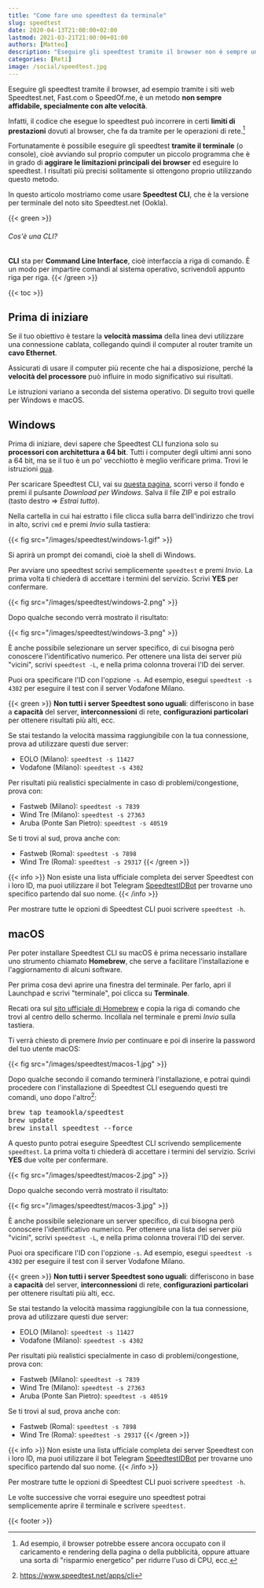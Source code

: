 ```yaml
---
title: "Come fare uno speedtest da terminale"
slug: speedtest
date: 2020-04-13T21:00:00+02:00
lastmod: 2021-03-21T21:00:00+01:00
authors: [Matteo]
description: "Eseguire gli speedtest tramite il browser non è sempre un metodo affidabile. Questa guida spiega come eseguirli tramite terminale, su Windows e macOS"
categories: [Reti]
image: /social/speedtest.jpg
---
```


Eseguire gli speedtest tramite il browser, ad esempio tramite i siti web Speedtest.net, Fast.com o SpeedOf.me, è un metodo **non sempre affidabile, specialmente con alte velocità**.

Infatti, il codice che esegue lo speedtest può incorrere in certi **limiti di prestazioni** dovuti al browser, che fa da tramite per le operazioni di rete.[^limiti]

[^limiti]: Ad esempio, il browser potrebbe essere ancora occupato con il caricamento e rendering della pagina o della pubblicità, oppure attuare una sorta di "risparmio energetico" per ridurre l'uso di CPU, ecc.

Fortunatamente è possibile eseguire gli speedtest **tramite il terminale** (o console), cioè avviando sul proprio computer un piccolo programma che è in grado di **aggirare le limitazioni principali dei browser** ed eseguire lo speedtest. I risultati più precisi solitamente si ottengono proprio utilizzando questo metodo.

In questo articolo mostriamo come usare **Speedtest CLI**, che è la versione per terminale del noto sito Speedtest.net (Ookla).

{{< green >}}
###### Cos'è una CLI?

**CLI** sta per **Command Line Interface**, cioè interfaccia a riga di comando. È un modo per impartire comandi al sistema operativo, scrivendoli appunto riga per riga.
{{< /green >}}

{{< toc >}}

## Prima di iniziare

Se il tuo obiettivo è testare la **velocità massima** della linea devi utilizzare una connessione cablata, collegando quindi il computer al router tramite un **cavo Ethernet**.

Assicurati di usare il computer più recente che hai a disposizione, perché la **velocità del processore** può influire in modo significativo sui risultati.

Le istruzioni variano a seconda del sistema operativo. Di seguito trovi quelle per Windows e macOS.

## Windows

Prima di iniziare, devi sapere che Speedtest CLI funziona solo su **processori con architettura a 64 bit**. Tutti i computer degli ultimi anni sono a 64 bit, ma se il tuo è un po' vecchiotto è meglio verificare prima. Trovi le istruzioni [qua](https://support.microsoft.com/it-it/help/15056/windows-32-64-bit-faq).

Per scaricare Speedtest CLI, vai su [questa pagina](https://www.speedtest.net/it/apps/cli), scorri verso il fondo e premi il pulsante *Download per Windows*. Salva il file ZIP e poi estrailo (tasto destro => *Estrai tutto*).

Nella cartella in cui hai estratto i file clicca sulla barra dell'indirizzo che trovi in alto, scrivi `cmd` e premi *Invio* sulla tastiera:

{{< fig src="/images/speedtest/windows-1.gif" >}}

Si aprirà un prompt dei comandi, cioè la shell di Windows.

Per avviare uno speedtest scrivi semplicemente `speedtest` e premi *Invio*. La prima volta ti chiederà di accettare i termini del servizio. Scrivi **YES** per confermare.

{{< fig src="/images/speedtest/windows-2.png" >}}

Dopo qualche secondo verrà mostrato il risultato:

{{< fig src="/images/speedtest/windows-3.png" >}}

È anche possibile selezionare un server specifico, di cui bisogna però conoscere l'identificativo numerico. Per ottenere una lista dei server più "vicini", scrivi `speedtest -L`, e nella prima colonna troverai l'ID dei server.

Puoi ora specificare l'ID con l'opzione `-s`. Ad esempio, esegui `speedtest -s 4302` per eseguire il test con il server Vodafone Milano.

{{< green >}}
**Non tutti i server Speedtest sono uguali**: differiscono in base a **capacità** del server, **interconnessioni** di rete, **configurazioni particolari** per ottenere risultati più alti, ecc.

Se stai testando la velocità massima raggiungibile con la tua connessione, prova ad utilizzare questi due server:
- EOLO (Milano): `speedtest -s 11427`
- Vodafone (Milano): `speedtest -s 4302`

Per risultati più realistici specialmente in caso di problemi/congestione, prova con:
- Fastweb (Milano): `speedtest -s 7839`
- Wind Tre (Milano): `speedtest -s 27363`
- Aruba (Ponte San Pietro): `speedtest -s 40519`

Se ti trovi al sud, prova anche con:
- Fastweb (Roma): `speedtest -s 7898`
- Wind Tre (Roma): `speedtest -s 29317`
{{< /green >}}

{{< info >}}
Non esiste una lista ufficiale completa dei server Speedtest con i loro ID, ma puoi utilizzare il bot Telegram [SpeedtestIDBot](https://t.me/speedtestidbot) per trovarne uno specifico partendo dal suo nome.
{{< /info >}}

Per mostrare tutte le opzioni di Speedtest CLI puoi scrivere `speedtest -h`.

## macOS

Per poter installare Speedtest CLI su macOS è prima necessario installare uno strumento chiamato **Homebrew**, che serve a facilitare l'installazione e l'aggiornamento di alcuni software.

Per prima cosa devi aprire una finestra del terminale. Per farlo, apri il Launchpad e scrivi "terminale", poi clicca su **Terminale**.

Recati ora sul [sito ufficiale di Homebrew](https://brew.sh/index_it) e copia la riga di comando che trovi al centro dello schermo. Incollala nel terminale e premi *Invio* sulla tastiera.

Ti verrà chiesto di premere *Invio* per continuare e poi di inserire la password del tuo utente macOS:

{{< fig src="/images/speedtest/macos-1.jpg" >}}

Dopo qualche secondo il comando terminerà l'installazione, e potrai quindi procedere con l'installazione di Speedtest CLI eseguendo questi tre comandi, uno dopo l'altro[^speedtestcli]:

[^speedtestcli]: https://www.speedtest.net/apps/cli

<pre>
brew tap teamookla/speedtest
brew update
brew install speedtest --force
</pre>

A questo punto potrai eseguire Speedtest CLI scrivendo semplicemente `speedtest`. La prima volta ti chiederà di accettare i termini del servizio. Scrivi **YES** due volte per confermare.

{{< fig src="/images/speedtest/macos-2.jpg" >}}

Dopo qualche secondo verrà mostrato il risultato:

{{< fig src="/images/speedtest/macos-3.jpg" >}}

È anche possibile selezionare un server specifico, di cui bisogna però conoscere l'identificativo numerico. Per ottenere una lista dei server più "vicini", scrivi `speedtest -L`, e nella prima colonna troverai l'ID dei server.

Puoi ora specificare l'ID con l'opzione `-s`. Ad esempio, esegui `speedtest -s 4302` per eseguire il test con il server Vodafone Milano.

{{< green >}}
**Non tutti i server Speedtest sono uguali**: differiscono in base a **capacità** del server, **interconnessioni** di rete, **configurazioni particolari** per ottenere risultati più alti, ecc.

Se stai testando la velocità massima raggiungibile con la tua connessione, prova ad utilizzare questi due server:
- EOLO (Milano): `speedtest -s 11427`
- Vodafone (Milano): `speedtest -s 4302`

Per risultati più realistici specialmente in caso di problemi/congestione, prova con:
- Fastweb (Milano): `speedtest -s 7839`
- Wind Tre (Milano): `speedtest -s 27363`
- Aruba (Ponte San Pietro): `speedtest -s 40519`

Se ti trovi al sud, prova anche con:
- Fastweb (Roma): `speedtest -s 7898`
- Wind Tre (Roma): `speedtest -s 29317`
{{< /green >}}

{{< info >}}
Non esiste una lista ufficiale completa dei server Speedtest con i loro ID, ma puoi utilizzare il bot Telegram [SpeedtestIDBot](https://t.me/speedtestidbot) per trovarne uno specifico partendo dal suo nome.
{{< /info >}}

Per mostrare tutte le opzioni di Speedtest CLI puoi scrivere `speedtest -h`.

Le volte successive che vorrai eseguire uno speedtest potrai semplicemente aprire il terminale e scrivere `speedtest`.

{{< footer >}}
